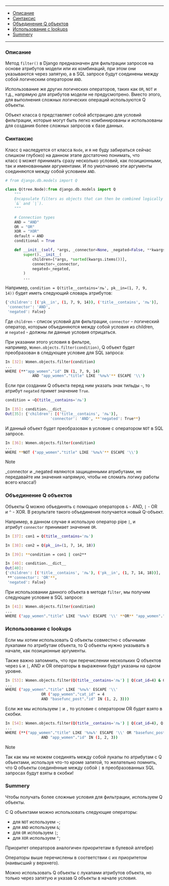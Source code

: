 - - -
*   [Описание](Q()%2520objects.md##%D0%BE%D0%BF%D0%B8%D1%81%D0%B0%D0%BD%D0%B8%D0%B5)
*   [Синтаксис](Q()%2520objects.md##%D1%81%D0%B8%D0%BD%D1%82%D0%B0%D0%BA%D1%81%D0%B8%D1%81)
*   [Объединение Q объектов](Q()%2520objects.md##%D0%BE%D0%B1%D1%8A%D0%B5%D0%B4%D0%B8%D0%BD%D0%B5%D0%BD%D0%B8%D0%B5-q-%D0%BE%D0%B1%D1%8A%D0%B5%D0%BA%D1%82%D0%BE%D0%B2)
*   [Использование с lookups](Q()%2520objects.md##%D0%B8%D1%81%D0%BF%D0%BE%D0%BB%D1%8C%D0%B7%D0%BE%D0%B2%D0%B0%D0%BD%D0%B8%D0%B5-%D1%81-lookups)
*   [Summery](Q()%2520objects.md##summery)
---
### Описание

Метод `filter()` в Django предназначен для фильтрации запросов на основе атрибутов модели или их комбинаций, при этом они указываются через запятую, а в SQL запросе будут соединены между собой логическим оператором `AND`.

Использование же других логических операторов, таких как `OR`, `NOT` и т.д., напрямую для атрибутов модели не предусмотрено. Вместо этого, для выполнения сложных логических операций используются Q объекты.

Объект класса `Q` представляет собой абстракцию для условий фильтрации, которые могут быть легко комбинированы и использованы для создания более сложных запросов к базе данных.

### Синтаксис

Класс `Q` наследуется от класса `Node`, и я не буду забираться сейчас слишком глубоко) на данном этапе достаточно понимать, что класс `Q` может принимать сразу несколько условий, как позиционными, так и именованными аргументами. И по умолчанию эти аргументы соединяются между собой условием `AND`.

```python
# from django.db.models import Q

class Q(tree.Node):from django.db.models import Q
    """
    Encapsulate filters as objects that can then be combined logically (using
    `&` and `|`).
    """

    # Connection types
    AND = "AND"
    OR = "OR"
    XOR = "XOR"
    default = AND
    conditional = True

    def __init__(self, *args, _connector=None, _negated=False, **kwargs):
        super().__init__(
            children=[*args, *sorted(kwargs.items())],
            connector=_connector,
            negated=_negated,
        )
		...
```

Например, `condition = Q(title__contains='ль', pk__in=(1, 7, 9, 14))` будет иметь следующий словарь атрибутов:

```bash
{'children': [('pk__in', (1, 7, 9, 14)), ('title__contains', 'ль')],
 'connector': 'AND',
 'negated': False}
```

Где `children` - список условий для фильтрации, `connector` - логический оператор, которым объединяются между собой условия из children, и `negated` - должны ли данные условия отрицаться.

При указании этого условия в фильтре, например, `Women.objects.filter(condition)`, Q объект будет преобразован в следующее условие для SQL запроса:

```bash
In [32]: Women.objects.filter(condition)
...
WHERE (**"app_women"."id" IN (1, 7, 9, 14) 
			AND "app_women"."title" LIKE '%ль%'** ESCAPE '\\')
```

Если при создании Q объекта перед ним указать знак тильды `~`, то атрибут `negated` примет значение `True`.

```bash
condition = ~Q(title__contains='ль')

In [35]: condition.__dict__
Out[35]: {'children': [('title__contains', 'ль')], 
					'connector': 'AND', **'negated': True**}
```

И данный объект будет преобразован в условие с оператором `NOT` в SQL запросе.

```bash
In [36]: Women.objects.filter(condition)
...
WHERE **NOT ("app_women"."title" LIKE '%ль%'** ESCAPE '\\')
```

>[!note]
>\_connector и \_negated являются защищенными атрибутами, не передавайте им значения напрямую, чтобы не сломать логику работы всего класса!)

### Объединение Q объектов

Объекты Q можно объединять с помощью операторов `&` - AND, `|` - OR и `^` - XOR. В результате такого объединения получается новый Q-объект.

Например, в данном случае я использую оператор pipe `|`, и атрибут `connector` принимает значение `OR`.

```bash
In [37]: con1 = Q(title__contains='ль')

In [38]: con2 = Q(pk__in=(1, 7, 14, 18))

In [39]: **condition = con1 | con2**

In [40]: condition.__dict__
Out[40]: 
{'children': [('title__contains', 'ль'), ('pk__in', (1, 7, 14, 18))],
 **'connector': 'OR'**,
 'negated': False}

```

При использовании данного объекта в методе `filter`, мы получим следующее условие в SQL запросе:

```bash
In [41]: Women.objects.filter(condition)
...
WHERE ("app_women"."title" LIKE '%ль%' ESCAPE '\\' **OR** "app_women"."id" IN (1, 7, 14, 18))
```

### Использование с lookups

Если мы хотим использовать Q объекты совместно с обычными лукапами по атрибутам объекта, то Q объекты нужно указывать в начале, как позиционные аргументы.

Также важно запомнить, что при перечислении нескольких Q объектов через `&` и `|`, AND и OR операторы в выражении будут указаны на одном уровне.

```bash
In [53]: Women.objects.filter(Q(title__contains='ль') | Q(cat_id=4) & Q(pk__in=(1, 2, 3)))
...
WHERE ("app_women"."title" LIKE '%ль%' ESCAPE '\\' 
				OR ("app_women"."cat_id" = 4 
				AND "basefunc_post"."id" IN (1, 2, 3)))
```

Если же мы используем `|` и `,` то условие с оператором OR будет взято в скобки.

```bash
In [54]: Women.objects.filter(Q(title__contains='ль') | Q(cat_id=4), Q(pk__in=(1, 2, 3)))
...
WHERE (**("app_women"."title" LIKE '%ль%' ESCAPE '\\' OR "basefunc_post"."cat_id" = 4)** 
				AND "app_women"."id" IN (1, 2, 3))
```

> [!note] 
> Так как мы не можем соединять между собой лукапы по атрибутам с Q объектами, используя что-то кроме запятой, то желательно помнить, что Q объекты соединённые между собой `|` в преобразованных SQL запросах будут взяты в скобки!


### **Summery**

Чтобы получать более сложные условия для фильтрации, используем Q объекты.

С Q объектами можно использовать следующие операторы:

- для `NOT` используем `~`;
- для `AND` используем `&`;
- для `OR` используем `|`;
- для `XOR` используем `^`;

Приоритет операторов аналогичен приоритетам в булевой алгебре)

Операторы выше перечислены в соответствии с их приоритетом (наивысший у верхнего).

Можно использовать Q объекты с лукапами атрибутов объекта, но только через запятую и указав Q объекты в начале условия.
